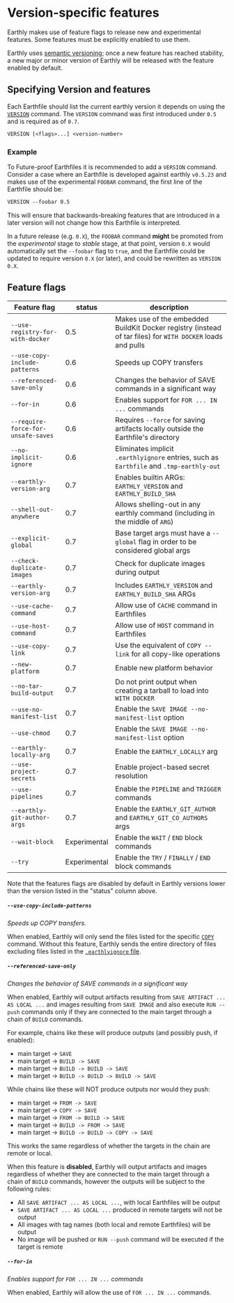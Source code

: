 # Version-specific features

Earthly makes use of feature flags to release new and experimental features.
Some features must be explicitly enabled to use them.

Earthly uses [semantic versioning](http://semver.org/); once a new feature
has reached stability, a new major or minor version of Earthly will be released with
the feature enabled by default.

## Specifying Version and features

Each Earthfile should list the current earthly version it depends on using the [`VERSION`](../earthfile/earthfile.md#version) command.
The `VERSION` command was first introduced under `0.5` and is required as of `0.7`.

```Dockerfile
VERSION [<flags>...] <version-number>
```

### Example

To Future-proof Earthfiles it is recommended to add a `VERSION` command. Consider a case where an Earthfile is developed
against earthly `v0.5.23` and makes use of the experimental `FOOBAR` command, the first line of the Earthfile should be:

```Dockerfile
VERSION --foobar 0.5
```

This will ensure that backwards-breaking features that are introduced in a later version will not change how this Earthfile is interpreted.

In a future release (e.g. `0.X`), the `FOOBAR` command **might** be promoted from the _experimental_ stage to _stable_ stage,
at that point, version `0.X` would automatically set the `--foobar` flag to `true`, and the Earthfile could be updated
to require version `0.X` (or later), and could be rewritten as `VERSION 0.X`.

## Feature flags

| Feature flag | status | description |
| --- | --- | --- |
| `--use-registry-for-with-docker` | 0.5 | Makes use of the embedded BuildKit Docker registry (instead of tar files) for `WITH DOCKER` loads and pulls |
| `--use-copy-include-patterns` | 0.6 | Speeds up COPY transfers |
| `--referenced-save-only` | 0.6 | Changes the behavior of SAVE commands in a significant way |
| `--for-in` | 0.6 | Enables support for `FOR ... IN ...` commands |
| `--require-force-for-unsafe-saves` | 0.6 | Requires `--force` for saving artifacts locally outside the Earthfile's directory  |
| `--no-implicit-ignore` | 0.6 | Eliminates implicit `.earthlyignore` entries, such as `Earthfile` and `.tmp-earthly-out` |
| `--earthly-version-arg` | 0.7 | Enables builtin ARGs: `EARTHLY_VERSION` and `EARTHLY_BUILD_SHA` |
| `--shell-out-anywhere` | 0.7 | Allows shelling-out in any earthly command (including in the middle of `ARG`) |
| `--explicit-global` | 0.7 | Base target args must have a `--global` flag in order to be considered global args |
| `--check-duplicate-images` | 0.7 | Check for duplicate images during output |
| `--earthly-version-arg` | 0.7 | Includes `EARTHLY_VERSION` and `EARTHLY_BUILD_SHA` ARGs |
| `--use-cache-command` | 0.7 | Allow use of `CACHE` command in Earthfiles |
| `--use-host-command` | 0.7 | Allow use of `HOST` command in Earthfiles |
| `--use-copy-link` | 0.7 | Use the equivalent of `COPY --link` for all copy-like operations |
| `--new-platform` | 0.7 | Enable new platform behavior |
| `--no-tar-build-output` | 0.7 | Do not print output when creating a tarball to load into `WITH DOCKER` |
| `--use-no-manifest-list` | 0.7 | Enable the `SAVE IMAGE --no-manifest-list` option |
| `--use-chmod` | 0.7 | Enable the `SAVE IMAGE --no-manifest-list` option |
| `--earthly-locally-arg` | 0.7 | Enable the `EARTHLY_LOCALLY` arg |
| `--use-project-secrets` | 0.7 | Enable project-based secret resolution |
| `--use-pipelines` | 0.7 | Enable the `PIPELINE` and `TRIGGER` commands |
| `--earthly-git-author-args` | 0.7 | Enable the `EARTHLY_GIT_AUTHOR` and `EARTHLY_GIT_CO_AUTHORS` args |
| `--wait-block` | Experimental | Enable the `WAIT` / `END` block commands |
| `--try` | Experimental | Enable the `TRY` / `FINALLY` / `END` block commands |


Note that the features flags are disabled by default in Earthly versions lower than the version listed in the "status" column above.

##### `--use-copy-include-patterns`

*Speeds up COPY transfers.*

When enabled, Earthly will only send the files listed for the specific [`COPY`](../earthfile/earthfile.md#copy) command.
Without this feature, Earthly sends the entire directory of files excluding files listed in the [`.earthlyignore` file](../earthfile/earthlyignore.md).

##### `--referenced-save-only`

*Changes the behavior of SAVE commands in a significant way*

When enabled, Earthly will output artifacts resulting from `SAVE ARTIFACT ... AS LOCAL ...` and images resulting from `SAVE IMAGE` and also execute `RUN --push` commands only if they are connected to the main target through a chain of `BUILD` commands.

For example, chains like these will produce outputs (and possibly push, if enabled):

* main target -> `SAVE`
* main target -> `BUILD -> SAVE`
* main target -> `BUILD -> BUILD -> SAVE`
* main target -> `BUILD -> BUILD -> BUILD -> SAVE`

While chains like these will NOT produce outputs nor would they push:

* main target -> `FROM -> SAVE`
* main target -> `COPY -> SAVE`
* main target -> `FROM -> BUILD -> SAVE`
* main target -> `BUILD -> FROM -> SAVE`
* main target -> `BUILD -> BUILD -> COPY -> SAVE`

This works the same regardless of whether the targets in the chain are remote or local.

When this feature is **disabled**, Earthly will output artifacts and images regardless of whether they are connected to the main target through a chain of `BUILD` commands, however the outputs will be subject to the following rules:

* All `SAVE ARTIFACT ... AS LOCAL ...`, with local Earthfiles will be output
* `SAVE ARTIFACT ... AS LOCAL ...` produced in remote targets will not be output
* All images with tag names (both local and remote Earthfiles) will be output
* No image will be pushed or `RUN --push` command will be executed if the target is remote

##### `--for-in`

*Enables support for `FOR ... IN ...` commands*

When enabled, Earthly will allow the use of `FOR ... IN ...` commands.
